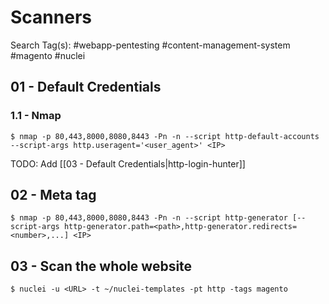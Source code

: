 # Scanners

Search Tag(s): #webapp-pentesting #content-management-system #magento #nuclei

## 01 - Default Credentials

### 1.1 - Nmap

```
$ nmap -p 80,443,8000,8080,8443 -Pn -n --script http-default-accounts --script-args http.useragent='<user_agent>' <IP>
```

TODO: Add [[03 - Default Credentials|http-login-hunter]]

## 02 - Meta tag

```
$ nmap -p 80,443,8000,8080,8443 -Pn -n --script http-generator [--script-args http-generator.path=<path>,http-generator.redirects=<number>,...] <IP>
```

## 03 - Scan the whole website

```
$ nuclei -u <URL> -t ~/nuclei-templates -pt http -tags magento
```